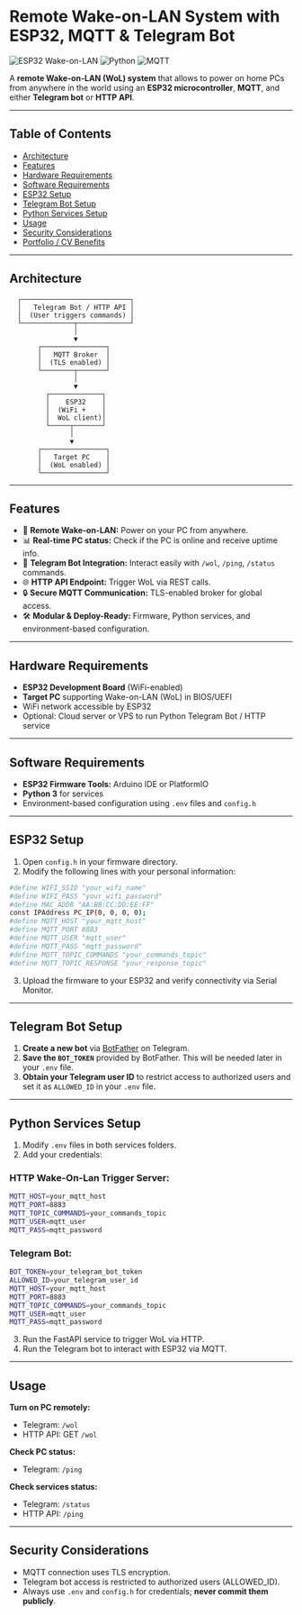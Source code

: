 # Remote Wake-on-LAN System with ESP32, MQTT & Telegram Bot

![ESP32 Wake-on-LAN](https://img.shields.io/badge/ESP32-WoL-blue) ![Python](https://img.shields.io/badge/Python-FastAPI-green) ![MQTT](https://img.shields.io/badge/MQTT-Secure-orange)

A **remote Wake-on-LAN (WoL) system** that allows to power on home PCs from anywhere in the world using an **ESP32 microcontroller**, **MQTT**, and either **Telegram bot** or **HTTP API**.

---

## Table of Contents

- [Architecture](#architecture)  
- [Features](#features)  
- [Hardware Requirements](#hardware-requirements)  
- [Software Requirements](#software-requirements)  
- [ESP32 Setup](#esp32-setup)  
- [Telegram Bot Setup](#telegram-bot)  
- [Python Services Setup](#python-services)  
- [Usage](#usage)  
- [Security Considerations](#security-considerations)  
- [Portfolio / CV Benefits](#portfolio--cv-benefits)

---

## Architecture

      ┌───────────────────────────┐
      │   Telegram Bot / HTTP API │
      │  (User triggers commands) │
      └─────────────┬─────────────┘
                    │
                    ▼
           ┌────────────────┐
           │   MQTT Broker  │
           │  (TLS enabled) │
           └────────┬───────┘
                    │
                    ▼
             ┌─────────────┐
             │    ESP32    │
             │  (WiFi +    │
             │  WoL client)│
             └─────┬───────┘
                   │
                   ▼
           ┌────────────────┐
           │   Target PC    │
           │  (WoL enabled) │
           └────────────────┘

---

## Features

- 🔌 **Remote Wake-on-LAN:** Power on your PC from anywhere.  
- 📊 **Real-time PC status:** Check if the PC is online and receive uptime info.  
- 💬 **Telegram Bot Integration:** Interact easily with `/wol`, `/ping`, `/status` commands.  
- 🌐 **HTTP API Endpoint:** Trigger WoL via REST calls.  
- 🔒 **Secure MQTT Communication:** TLS-enabled broker for global access.  
- 🛠 **Modular & Deploy-Ready:** Firmware, Python services, and environment-based configuration.

---

## Hardware Requirements

- **ESP32 Development Board** (WiFi-enabled)  
- **Target PC** supporting Wake-on-LAN (WoL) in BIOS/UEFI  
- WiFi network accessible by ESP32  
- Optional: Cloud server or VPS to run Python Telegram Bot / HTTP service

---

## Software Requirements

- **ESP32 Firmware Tools:** Arduino IDE or PlatformIO  
- **Python 3** for services  
- Environment-based configuration using `.env` files and `config.h`

---

## ESP32 Setup

1. Open `config.h` in your firmware directory.  
2. Modify the following lines with your personal information:

```bash
#define WIFI_SSID "your_wifi_name"
#define WIFI_PASS "your_wifi_password"
#define MAC_ADDR "AA:BB:CC:DD:EE:FF"
const IPAddress PC_IP(0, 0, 0, 0);
#define MQTT_HOST "your_mqtt_host"
#define MQTT_PORT 8883
#define MQTT_USER "mqtt_user"
#define MQTT_PASS "mqtt_password"
#define MQTT_TOPIC_COMMANDS "your_commands_topic"
#define MQTT_TOPIC_RESPONSE "your_response_topic"
```

3. Upload the firmware to your ESP32 and verify connectivity via Serial Monitor.

---

## Telegram Bot Setup

1. **Create a new bot** via [BotFather](https://t.me/BotFather) on Telegram.  
2. **Save the `BOT_TOKEN`** provided by BotFather. This will be needed later in your `.env` file.  
3. **Obtain your Telegram user ID** to restrict access to authorized users and set it as `ALLOWED_ID` in your `.env` file.

---

## Python Services Setup

1. Modify `.env` files in both services folders.
2. Add your credentials:

### HTTP Wake-On-Lan Trigger Server:
```bash
MQTT_HOST=your_mqtt_host
MQTT_PORT=8883
MQTT_TOPIC_COMMANDS=your_commands_topic
MQTT_USER=mqtt_user
MQTT_PASS=mqtt_password
```

### Telegram Bot:
```bash
BOT_TOKEN=your_telegram_bot_token
ALLOWED_ID=your_telegram_user_id
MQTT_HOST=your_mqtt_host
MQTT_PORT=8883
MQTT_TOPIC_COMMANDS=your_commands_topic
MQTT_USER=mqtt_user
MQTT_PASS=mqtt_password
```

3. Run the FastAPI service to trigger WoL via HTTP.  
4. Run the Telegram bot to interact with ESP32 via MQTT.  

---

## Usage

**Turn on PC remotely:**

- Telegram: `/wol`  
- HTTP API: GET `/wol`  

**Check PC status:**

- Telegram: `/ping`

**Check services status:**

- Telegram: `/status`  
- HTTP API: `/ping`  

---

## Security Considerations

- MQTT connection uses TLS encryption.  
- Telegram bot access is restricted to authorized users (ALLOWED_ID).  
- Always use `.env` and `config.h` for credentials; **never commit them publicly**.
